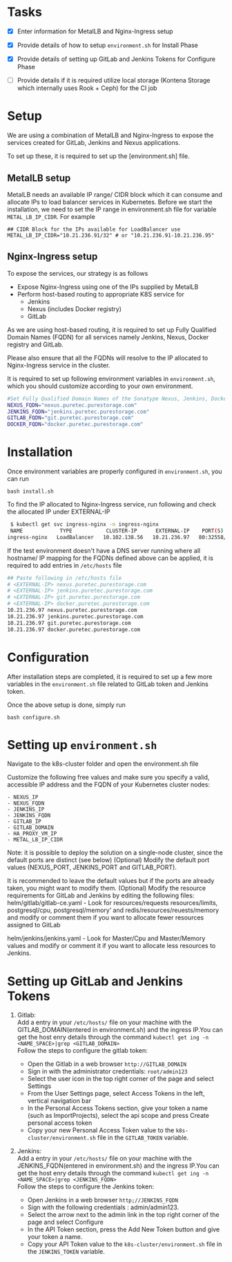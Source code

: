 # Tasks
- [x] Enter information for MetalLB and Nginx-Ingress setup
- [x] Provide details of how to setup `environment.sh` for Install Phase
- [x] Provide details of setting up GitLab and Jenkins Tokens for Configure Phase
- [ ] Provide details if it is required utilize local storage (Kontena Storage which internally uses Rook + Ceph) for the CI job


# Setup
We are using a combination of MetalLB and Nginx-Ingress to expose the services created for GitLab, Jenkins and Nexus applications.

To set up these, it is required to set up the [environment.sh] file.

## MetalLB setup
MetalLB needs an available IP range/ CIDR block which it can consume and allocate IPs to load balancer services in Kubernetes. Before we start the installation, we need to set the IP range in environment.sh file for variable ` METAL_LB_IP_CIDR`. For example
```shell
## CIDR Block for the IPs available for LoadBalancer use
METAL_LB_IP_CIDR="10.21.236.91/32" # or "10.21.236.91-10.21.236.95"
```

## Nginx-Ingress setup
To expose the services, our strategy is as follows
* Expose Nginx-Ingress using one of the IPs supplied by MetalLB
* Perform host-based routing to appropriate K8S service for
  * Jenkins
  * Nexus (includes Docker registry)
  * GitLab

As we are using host-based routing, it is required to set up Fully Qualified Domain Names (FQDN) for all services namely Jenkins, Nexus, Docker registry and GitLab.

Please also ensure that all the FQDNs will resolve to the IP allocated to Nginx-Ingress service in the cluster.

It is required to set up following environment variables in `environment.sh`, which you should customize according to your own environment.

```bash
#Set Fully Qualified Domain Names of the Sonatype Nexus, Jenkins, Docker and GitLab services in Kubernetes
NEXUS_FQDN="nexus.puretec.purestorage.com"
JENKINS_FQDN="jenkins.puretec.purestorage.com"
GITLAB_FQDN="git.puretec.purestorage.com"
DOCKER_FQDN="docker.puretec.purestorage.com"
```

# Installation
Once environment variables are properly configured in `environment.sh`, you can run 

```shell
bash install.sh
```
To find the IP allocated to Nginx-Ingress service, run following and check the allocated IP under EXTERNAL-IP
```bash
 $ kubectl get svc ingress-nginx -n ingress-nginx
 NAME            TYPE           CLUSTER-IP      EXTERNAL-IP    PORT(S)                      AGE
ingress-nginx   LoadBalancer   10.102.138.56   10.21.236.97   80:32558/TCP,443:32111/TCP   10m
 ```

 If the test environment doesn't have a DNS server running where all hostname/ IP mapping for the FQDNs defined above can be applied, it is required to add entries in `/etc/hosts` file

 ```bash
 ## Paste following in /etc/hosts file
# <EXTERNAL-IP> nexus.puretec.purestorage.com
# <EXTERNAL-IP> jenkins.puretec.purestorage.com
# <EXTERNAL-IP> git.puretec.purestorage.com
# <EXTERNAL-IP> docker.puretec.purestorage.com
10.21.236.97 nexus.puretec.purestorage.com
10.21.236.97 jenkins.puretec.purestorage.com
10.21.236.97 git.puretec.purestorage.com
10.21.236.97 docker.puretec.purestorage.com
 ```

# Configuration
After installation steps are completed, it is required to set up a few more variables in the `environment.sh` file related to GitLab token and Jenkins token.

Once the above setup is done, simply run

```shell
bash configure.sh
```

# Setting up `environment.sh`
Navigate to the k8s-cluster folder and open the environment.sh file

Customize the following free values and make sure you specify a valid, accessible IP address and the FQDN of your Kubernetes cluster nodes:

```
- NEXUS_IP
- NEXUS_FQDN
- JENKINS_IP
- JENKINS_FQDN
- GITLAB_IP
- GITLAB_DOMAIN
- HA_PROXY_VM_IP
- METAL_LB_IP_CIDR 
```
Note: it is possible to deploy the solution on a single-node cluster, since the default ports are distinct (see below)
(Optional) Modify the default port values (NEXUS_PORT, JENKINS_PORT and GITLAB_PORT). 

It is recommended to leave the default values but if the ports are already taken, you might want to modify them.
(Optional) Modify the resource requirements for GitLab and Jenkins by editing the following files:
helm/gitlab/gitlab-ce.yaml - Look for resources/requests resources/limits, postgresql/cpu,  postgresql/memory’ and redis/resources/reuests/memory and modify or comment them if you want to allocate fewer resources assigned to GitLab

helm/jenkins/jenkins.yaml - Look for Master/Cpu and Master/Memory values and modify or comment it if you want to allocate less resources to Jenkins.


# Setting up GitLab and Jenkins Tokens 
1. Gitlab:\
  Add a entry in your `/etc/hosts/` file on your machine with the GITLAB_DOMAIN(entered in environment.sh) and the ingress IP.You can get the host enry details through the command `kubectl get ing -n <NAME_SPACE>|grep <GITLAB_DOMAIN>`\
  Follow the steps to configure the gitlab token: 
    - Open the Gitlab in a web browser `http://GITLAB_DOMAIN`
    - Sign in with the administrator credentials: `root/admin123`
    - Select the user icon in the top right corner of the page and select Settings
    - From the User Settings page, select Access Tokens in the left, vertical navigation bar
    - In the Personal Access Tokens section, give your token a name (such as ImportProjects), select the api scope and press Create personal access token
    - Copy your new Personal Access Token value to the `k8s-cluster/environment.sh` file in the `GITLAB_TOKEN` variable.
    
2. Jenkins:\
  Add a entry in your `/etc/hosts/` file on your machine with the JENKINS_FQDN(entered in environment.sh) and the ingress IP.You can get the host enry details through the command `kubectl get ing -n <NAME_SPACE>|grep <JENKINS_FQDN>`\
  Follow the steps to configure the Jenkins token: 
    - Open Jenkins in a web browser `http;//JENKINS_FQDN`
    - Sign with the following credentials : admin/admin123.
    - Select the arrow next to the admin link in the top right corner of the page and select Configure
    - In the API Token section, press the Add New Token button and give your token a name.
    - Copy your API Token value to the `k8s-cluster/environment.sh` file in the `JENKINS_TOKEN` variable.
